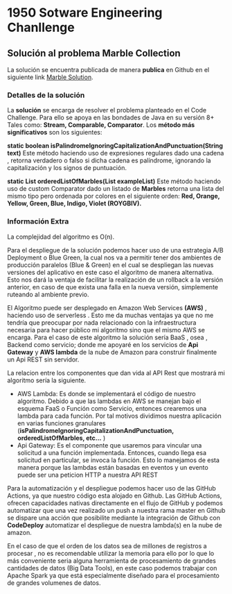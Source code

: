 # 1950 Sotware Engineering Chanllenge

## Solución al problema Marble Collection

La solución se encuentra publicada de manera  **publica**  en Github en el siguiente link [Marble Solution](https://github.com/alafourcadedespaigne/1950CodeChallenge).


### Detalles de la solución

La **solución** se encarga de resolver el problema planteado en el Code Challenge. Para ello se apoya en las bondades de Java en su versión 8+ Tales como: **Stream, Comparable, Comparator**.
Los **método más significativos** son los siguientes:

**static boolean isPalindromeIgnoringCapitalizationAndPunctuation(String text)**  Este método haciendo uso de expresiones regulares dado una cadena , retorna verdadero o falso si dicha cadena es palíndrome, ignorando la capitalización y los signos de puntuación.

**static List<Marbles> orderedListOfMarbles(List<Marbles> exampleList)**  Este método haciendo uso de custom Comparator dado un listado de **Marbles** retorna una lista del mismo tipo pero ordenada por colores en el siguiente orden: **Red, Orange, Yellow, Green, Blue, Indigo, Violet (ROYGBIV).**

### Información Extra

La complejidad del algoritmo es O(n).

Para el despliegue de la solución podemos hacer uso de una estrategia A/B Deployment o Blue Green, la cual nos va a permitir tener dos ambientes de producción paralelos (Blue & Green) en el cual se despliegan las nuevas versiones del aplicativo en este caso el algoritmo de manera alternativa. Esto nos dará la ventaja de facilitar la realización de un rollback a la versión anterior, en caso de que exista una falla en la nueva versión, simplemente ruteando al ambiente previo.

El Algoritmo puede ser desplegado en Amazon Web Services **(AWS)** , haciendo uso de serverless . Esto me da muchas ventajas ya que no me tendría que preocupar por nada relacionado con la infraestructura necesaria para hacer público mi algoritmo sino que el mismo AWS se encarga.
Para el caso de este algoritmo la solución sería BaaS , osea , Backend como servicio; donde me apoyaré en los servicios de **Api Gateway**  y **AWS lambda** de la nube de Amazon para construir finalmente un Api REST sin servidor.

La relacion entre los componentes que dan vida al API Rest que mostrará mi algoritmo sería la siguiente.

- AWS Lambda: Es donde se implementará el código de nuestro algoritmo. Debido a que las lambdas en AWS se manejan bajo el esquema FaaS o Función como Servicio, entonces crearemos una lambda para cada función. Por tal motivos dividimos nuestra aplicación en varias funciones granulares (**isPalindromeIgnoringCapitalizationAndPunctuation, orderedListOfMarbles, etc...** )
- Api Gateway: Es el componente que usaremos para vincular una solicitud a una función implementada. Entonces, cuando llega esa solicitud en particular, se invoca la función. Esto lo manejamos de esta manera porque las lambdas están basadas en eventos y un evento puede ser una peticion HTTP a nuestra API REST

Para la automatización y el despliegue podemos hacer uso de las GitHub Actions, ya que nuestro código esta alojado en Github. Las GitHub Actions, ofrecen capacidades nativas directamente en el flujo de GitHub y podemos automatizar que una vez realizado un push a nuestra rama master en Github se dispare una acción que posibilite mediante la integración de Github con **CodeDeploy** automatizar el despliegue de nuestra lambda(s) en la nube de amazon.

En el caso de que el orden de los datos sea de millones de registros a procesar , no es recomendable utilizar la memoria para ello por lo que lo más conveniente seria alguna herramienta de procesamiento de grandes cantidades de datos (Big Data Tools), en este caso podemos trabajar con Apache Spark ya que está especialmente diseñado para el procesamiento de grandes volumenes de datos.
